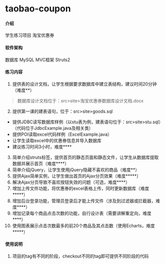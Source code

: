 # taobao-coupon

#### 介绍
学生练习项目
淘宝优惠券

#### 软件架构
数据库 MySQL
MVC框架 Struts2

#### 练习内容

1. 提供表的设计文档，让学生根据要求数据库中建立表结构，建议时间20分钟（难度**）
> 数据库设计文档位于：src>site>淘宝优惠券数据库设计文档.docx

2. 提供第一课的建表语句，位于：src>site>goods.sql
- 提供JDBC读写数据库样例（以stu表为例，建表语句位于：src>site>stu.sql）（代码位于JdbcExample.java及相关类）
- 提供POI读取excel代码样例（ExcelExample.java）
- 让学生读取excel中的优惠券信息并导入数据库
- 建议练习时间3小时，难度****

3. 简单介绍struts标签，提供首页的静态页面和静态文件，让学生从数据库提取数据并展示首页（难度****）
4. 简单介绍jQuery，让学生使用jQuery隐藏不喜欢的商品（难度**）
5. 提供Ajax简单实例，让学生做出首页的Ajax分页效果（难度*****）
6. 解决Ajax分页导致不喜欢按钮失效的问题（可选，难度****）
7. 增加上传文件功能，将优惠券的excel表格上传，同时更新数据库（难度*****）
8. 增加后台登录功能，管理员登录后才能上传文件（涉及到过滤器或拦截器，难度****）
9. 增加记录每个商品点击次数的功能，自行设计表（需要讲解重定向，难度****）
10. 使用图表展示点击次数最多的前20个商品及其点击数（使用Echarts，难度*****）


#### 使用说明

1. 项目的tag有不同的阶段，checkout不同的tag即可提供不同阶段的代码
